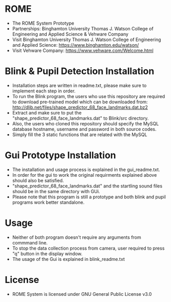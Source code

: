 # ROME
* The ROME System Prototype
* Partnerships: Binghamton University Thomas J. Watson College of Engineering and Applied Science & Vehware Company
* Visit Binghamton University Thomas J. Watson College of Engineering and Applied Science: https://www.binghamton.edu/watson/
* Visit Vehware Company: https://www.vehware.com/Welcome.html
# Blink & Pupil Detection Installation
* Installation steps are written in readme.txt, please make sure to implement each step in order.
* To run the Blink program, the users who use this repository are required to download pre-trained model which can be downloaded from: http://dlib.net/files/shape_predictor_68_face_landmarks.dat.bz2
* Extract and make sure to put the "shape_predictor_68_face_landmarks.dat" to Blink/src directory.
* Also, the users who cloned this repository should specify the MySQL database hostname, username and password in both source codes.
* Simply fill the 3 static functions that are related with the MySQL 
# Gui Prototype Installation
* The installation and usage process is explained in the gui_readme.txt.
* In order for the gui to work the original requirments explained above should also be satisfied.
* "shape_predictor_68_face_landmarks.dat" and the startling sound files should be in the same directory with GUi.
* Please note that this program is still a prototype and both blink and pupil programs work better standalone.
# Usage
* Neither of both program doesn't require any arguments from commmand line.
* To stop the data collection process from camera, user required to press "q" button in the display window.
* The usage of the Gui is explained in blink_readme.txt
# License
* ROME System is licensed under GNU General Public License v3.0
